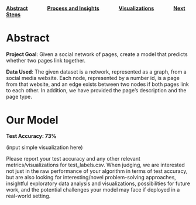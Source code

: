 #### [Abstract](index.md)                [Process and Insights](process.md)                [Visualizations](visuals.md)                [Next Steps](nextsteps.md)

# Abstract

**Project Goal**: Given a social network of pages, create a model that predicts whether two pages link together.

**Data Used**: The given dataset is a network, represented as a graph, from a social media website. Each node, represented by a number id, is a page from that website, and an edge exists between two nodes if both pages link to each other. In addition, we have provided the page’s description and the page type.

# Our Model

**Test Accuracy: 73%**

(input simple visualization here)

Please report your test accuracy and any other relevant metrics/visualizations for test_labels.csv. When judging, we are interested not just in the raw performance of your algorithm in terms of test accuracy, but are also looking for interesting/novel problem-solving approaches, insightful exploratory data analysis and visualizations, possibilities for future work, and the potential challenges your model may face if deployed in a real-world setting.
